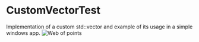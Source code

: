 # CustomVectorTest
Implementation of a custom std::vector and example of its usage in a simple windows app.
![Web of points](https://imgur.com/a/W8Upu2w)
